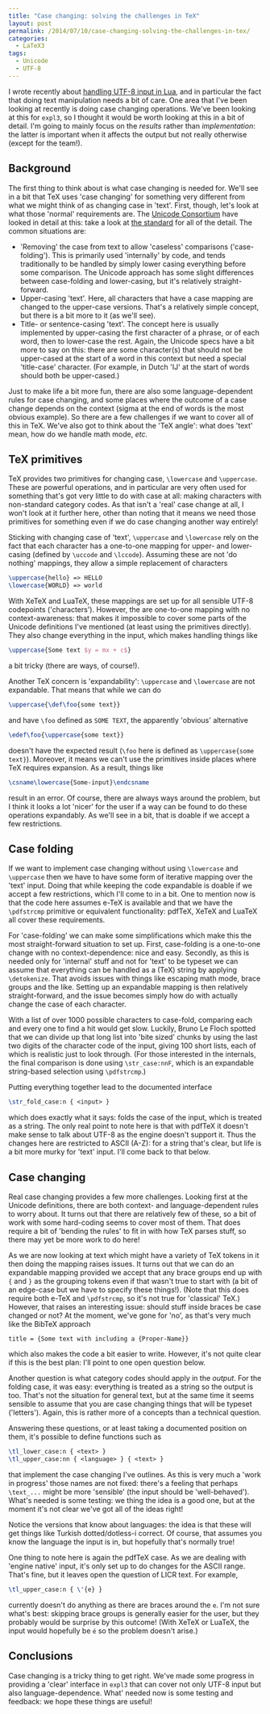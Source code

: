 ```yaml
---
title: "Case changing: solving the challenges in TeX"
layout: post
permalink: /2014/07/10/case-changing-solving-the-challenges-in-tex/
categories:
  - LaTeX3
tags:
  - Unicode
  - UTF-8
---
```

I wrote recently about [handling UTF-8 input in Lua](/2014/07/08/luatex-manipulating-utf-8-text-using-lua/), and in particular the fact that doing text manipulation needs a bit of care. One area that I've been looking at recently is doing case changing operations. We've been looking at this for `expl3`, so I thought it would be worth looking at this in a bit of detail. I'm going to mainly focus on the _results_ rather than _implementation_: the latter is important when it affects the output but not really otherwise (except for the team!).

## Background

The first thing to think about is what case changing is needed for. We'll see in a bit that TeX uses 'case changing' for something very different from what we might think of as changing case in 'text'. First, though, let's look at what those 'normal' requirements are. The [Unicode Consortium](https://www.unicode.org/) have looked in detail at this: take a look at [the standard](https://www.unicode.org/versions/Unicode6.2.0/ch03.pdf) for all of the detail. The common situations are:

- 'Removing' the case from text to allow 'caseless' comparisons ('case-folding'). This is primarily used 'internally' by code, and tends traditionally to be handled by simply lower casing everything before some comparison. The Unicode approach has some slight differences between case-folding and lower-casing, but it's relatively straight-forward.
- Upper-casing 'text'. Here, all characters that have a case mapping are changed to the upper-case versions. That's a relatively simple concept, but there is a bit more to it (as we'll see).
- Title- or sentence-casing 'text'. The concept here is usually implemented by upper-casing the first character of a phrase, or of each word, then to lower-case the rest. Again, the Unicode specs have a bit more to say on this: there are some character(s) that should not be upper-cased at the start of a word in this context but need a special 'title-case' character. (For example, in Dutch 'IJ' at the start of words should both be upper-cased.)

Just to make life a bit more fun, there are also some language-dependent rules for case changing, and some places where the outcome of a case change depends on the context (sigma at the end of words is the most obvious example). So there are a few challenges if we want to cover all of this in TeX. We've also got to think about the 'TeX angle': what does 'text' mean, how do we handle math mode, _etc._

## TeX primitives

TeX provides two primitives for changing case, `\lowercase` and `\uppercase`. These are powerful operations, and in particular are very often used for something that's got very little to do with case at all: making characters with non-standard category codes. As that isn't a 'real' case change at all, I won't look at it further here, other than noting that it means we need those primitives for something even if we do case changing another way entirely!

Sticking with changing case of 'text', `\uppercase` and `\lowercase` rely on the fact that each character has a one-to-one mapping for upper- and lower-casing (defined by `\uccode` and `\lccode`). Assuming these are not 'do nothing' mappings, they allow a simple replacement of characters

```latex
\uppercase{hello} => HELLO
\lowercase{WORLD} => world
```

With XeTeX and LuaTeX, these mappings are set up for all sensible UTF-8 codepoints ('characters'). However, the are one-to-one mapping with no context-awareness: that makes it impossible to cover some parts of the Unicode definitions I've mentioned (at least using the primitives directly). They also change everything in the input, which makes handling things like

```latex
\uppercase{Some text $y = mx + c$}
```

a bit tricky (there are ways, of course!).

Another TeX concern is 'expandability': `\uppercase` and `\lowercase` are not expandable. That means that while we can do

```latex
\uppercase{\def\foo{some text}}
```

and have `\foo` defined as `SOME TEXT`, the apparently 'obvious' alternative

```latex
\edef\foo{\uppercase{some text}}
```

doesn't have the expected result (`\foo` here is defined as `\uppercase{some text}`). Moreover, it means we can't use the primitives inside places where TeX requires expansion. As a result, things like

```latex
\csname\lowercase{Some-input}\endcsname
```

result in an error. Of course, there are always ways around the problem, but I think it looks a lot 'nicer' for the user if a way can be found to do these operations expandably. As we'll see in a bit, that is doable if we accept a few restrictions.

## Case folding

If we want to implement case changing without using `\lowercase` and `\uppercase` then we have to have some form of iterative mapping over the 'text' input. Doing that while keeping the code expandable is doable if we accept a few restrictions, which I'll come to in a bit. One to mention now is that the code here assumes e-TeX is available and that we have the `\pdfstrcmp` primitive or equivalent functionality: pdfTeX, XeTeX and LuaTeX all cover these requirements.

For 'case-folding' we can make some simplifications which make this the most straight-forward situation to set up. First, case-folding is a one-to-one change with no context-dependence: nice and easy. Secondly, as this is needed only for 'internal' stuff and not for 'text' to be typeset we can assume that everything can be handled as a (TeX) string by applying `\detokenize`. That avoids issues with things like escaping math mode, brace groups and the like. Setting up an expandable mapping is then relatively straight-forward, and the issue becomes simply how do with actually change the case of each character.

With a list of over 1000 possible characters to case-fold, comparing each and every one to find a hit would get slow. Luckily, Bruno Le Floch spotted that we can divide up that long list into 'bite sized' chunks by using the last two digits of the character code of the input, giving 100 short lists, each of which is realistic just to look through. (For those interested in the internals, the final comparison is done using `\str_case:nnF`, which is an expandable string-based selection using `\pdfstrcmp`.)

Putting everything together lead to the documented interface

```latex
\str_fold_case:n { <input> }
```

which does exactly what it says: folds the case of the input, which is treated as a string. The only real point to note here is that with pdfTeX it doesn't make sense to talk about UTF-8 as the engine doesn't support it. Thus the changes here are restricted to ASCII (A-Z): for a string that's clear, but life is a bit more murky for 'text' input. I'll come back to that below.

## Case changing

Real case changing provides a few more challenges. Looking first at the Unicode definitions, there are both context- and language-dependent rules to worry about. It turns out that there are relatively few of these, so a bit of work with some hard-coding seems to cover most of them. That does require a bit of 'bending the rules' to fit in with how TeX parses stuff, so there may yet be more work to do here!

As we are now looking at text which might have a variety of TeX tokens in it then doing the mapping raises issues. It turns out that we can do an expandable mapping provided we accept that any brace groups end up with `{` and `}` as the grouping tokens even if that wasn't true to start with (a bit of an edge-case but we have to specify these things!). (Note that this does require both e-TeX and `\pdfstrcmp`, so it's not true for 'classical' TeX.) However, that raises an interesting issue: should stuff inside braces be case changed or not? At the moment, we've gone for 'no', as that's very much like the BibTeX approach

```
title = {Some text with including a {Proper-Name}}
```

which also makes the code a bit easier to write. However, it's not quite clear if this is the best plan: I'll point to one open question below.

Another question is what category codes should apply in the _output_. For the folding case, it was easy: everything is treated as a string so the output is too. That's not the situation for general text, but at the same time it seems sensible to assume that you are case changing things that will be typeset ('letters'). Again, this is rather more of a concepts than a technical question.

Answering these questions, or at least taking a documented position on them, it's possible to define functions such as

```latex
\tl_lower_case:n { <text> }
\tl_upper_case:nn { <language> } { <text> }
```

that implement the case changing I've outlines. As this is very much a 'work in progress' those names are not fixed: there's a feeling that perhaps `\text_...` might be more 'sensible' (the input should be 'well-behaved'). What's needed is some testing: we thing the idea is a good one, but at the moment it's not clear we've got all of the ideas right!

Notice the versions that know about languages: the idea is that these will get things like Turkish dotted/dotless-i correct. Of course, that assumes you know the language the input is in, but hopefully that's normally true!

One thing to note here is again the pdfTeX case. As we are dealing with 'engine native' input, it's only set up to do changes for the ASCII range. That's fine, but it leaves open the question of LICR text. For example,

```latex
\tl_upper_case:n { \'{e} }
```

currently doesn't do anything as there are braces around the `e`. I'm not sure what's best: skipping brace groups is generally easier for the user, but they probably would be surprise by this outcome! (With XeTeX or LuaTeX, the input would hopefully be `é` so the problem doesn't arise.)

## Conclusions

Case changing is a tricky thing to get right. We've made some progress in providing a 'clear' interface in `expl3` that can cover not only UTF-8 input but also language-dependence. What' needed now is some testing and feedback: we hope these things are useful!
